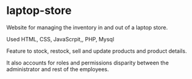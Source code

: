 # laptop-store

Website for managing the inventory in and out of a laptop store.

Used HTML, CSS, JavaScrpit,, PHP, Mysql

Feature to stock, restock, sell and update products and product details.

It also accounts for roles and permissions disparity between the administrator and rest of the employees.

